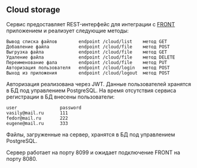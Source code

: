 ## Cloud storage

Сервис предоставляет REST-интерфейс для интеграции с <a href="https://github.com/netology-code/jd-homeworks/tree/master/diploma/netology-diplom-backend">FRONT</a> приложением и реализует следующие методы:

    Вывод списка файлов        endpoint /cloud/list    метод GET
    Добавление файла           endpoint /cloud/file    метод POST
    Выгрузка файла             endpoint /cloud/file    метод GET
    Удаление файла             endpoint /cloud/file    метод DELETE
    Переименование фала        endpoint /cloud/file    метод PUT
    Авторизация пользователя   endpoint /cloud/login   метод POST
    Выход из приложения        endpoint /cloud/logout  метод POST

Авторизация реализована через JWT.
Данные пользователей хранятся в БД под управлением PostgreSQL.
На время отсутствия сервиса регистрации в БД внесены пользователи:

    user                password
    vasily@mail.ru      111
    fedor@mail.ru       222
    eugene@mail.ru      333

Файлы, загруженные на сервер, хранятся в БД под управлением PostgreSQL.

Сервер работает на порту 8099 и ожидает подключение FRONT на порту 8080.
